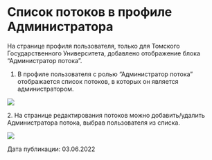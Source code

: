 # Список потоков в профиле Администратора

На странице профиля пользователя, только для Томского Государственного Университета, добавлено отображение блока “Администратор потока”.

1. В профиле пользователя с ролью “Администратор потока” отображается список потоков, в которых он является администратором.

![](https://lh6.googleusercontent.com/DHTBZbtXuqf8SQu9B4AXswRKlNkLXYTf2kA9x7rlaXKcRzQuJMYVLNNdS8AN\_--D10DsJKHNttoB-NR3FHbklbkdZkYI4v23Hl0rdIweGinVHbKGCMjMiJqoW6-hsYDG\_ASL1nO3UICEsAbegg)

 2\. На странице редактирования потоков можно добавить/удалить Администратора потока, выбрав пользователя из списка.

![](https://lh6.googleusercontent.com/FvmCWwD\_lBF4Xl4v4mms\_FrMwgbymmPft0A\_EP0kTPREVCTs1Ptua9Oy61D3hisdiAzbEKA1\_cv2erbmA9Q3vo\_KkaiOzHfJBwFVWWdaM-mU1Jm3bIhG0P57bYXmrUSRXANRNLfOQDq94RVYqg)

Дата публикации: 03.06.2022
